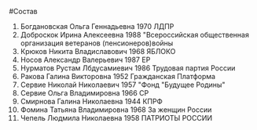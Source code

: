 #Состав
1. Богдановская Ольга Геннадьевна 1970 ЛДПР
2. Доброскок Ирина Алексеевна 1988 \"Всероссийская общественная организация ветеранов (пенсионеров)войны
3. Крюков Никита Владиславович 1968 ЯБЛОКО
4. Носов Александр Валерьевич 1987 ЕР
5. Нурматов Рустам Лбдусамиевич 1986 Трудовая партия России
6. Ракова Галина Викторовна 1952 Гражданская Платформа
7. Сервие Николай Николаевич 1957 \"Фонд \"Будущее Родины\"
8. Сервие Ольга Владимировна 1966 СР
9. Смирнова Галина Николаевна 1944 КПРФ
10. Фомина Татьяна Владимировна 1968 За женщин России
11. Чепель Людмила Николаевна 1958 ПАТРИОТЫ РОССИИ
